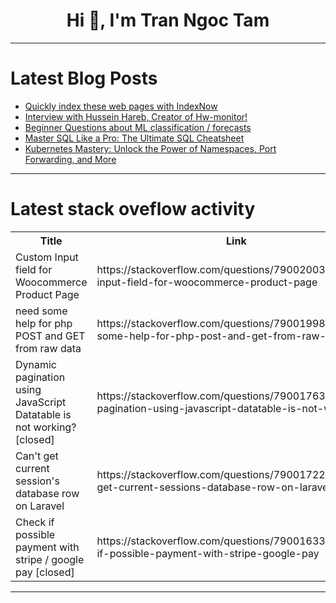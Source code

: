 <h1 align="center">Hi 👋, I'm Tran Ngoc Tam</h1>

---

# Latest Blog Posts 
<!-- BLOG-POST-LIST:START -->
- [Quickly index these web pages with IndexNow](https://dev.to/thomasbnt/quickly-index-these-web-pages-with-indexnow-2i9i)
- [Interview with Hussein Hareb, Creator of Ηw-monitor!](https://dev.to/crabnebula/interview-with-hussein-hareb-creator-of-ew-monitor-4j7m)
- [Beginner Questions about ML classification / forecasts](https://dev.to/maximhh/beginner-questions-about-ml-classification-forecasts-1pc1)
- [Master SQL Like a Pro: The Ultimate SQL Cheatsheet](https://dev.to/niero/master-sql-like-a-pro-the-ultimate-sql-cheatsheet-l11)
- [Kubernetes Mastery: Unlock the Power of Namespaces, Port Forwarding, and More](https://dev.to/labex/kubernetes-mastery-unlock-the-power-of-namespaces-port-forwarding-and-more-3kgd)
<!-- BLOG-POST-LIST:END -->

---

# Latest stack oveflow activity
<table>
  <tr><th>Title</th><th>Link</th></tr>
  <!-- STACKOVERFLOW:START --><tr><td>Custom Input field for Woocommerce Product Page</td><td>https://stackoverflow.com/questions/79002003/custom-input-field-for-woocommerce-product-page</td></tr><tr><td>need some help for php POST and GET from raw data</td><td>https://stackoverflow.com/questions/79001998/need-some-help-for-php-post-and-get-from-raw-data</td></tr><tr><td>Dynamic pagination using JavaScript Datatable is not working? [closed]</td><td>https://stackoverflow.com/questions/79001763/dynamic-pagination-using-javascript-datatable-is-not-working</td></tr><tr><td>Can&#39;t get current session&#39;s database row on Laravel</td><td>https://stackoverflow.com/questions/79001722/cant-get-current-sessions-database-row-on-laravel</td></tr><tr><td>Check if possible payment with stripe / google pay [closed]</td><td>https://stackoverflow.com/questions/79001633/check-if-possible-payment-with-stripe-google-pay</td></tr><!-- STACKOVERFLOW:END -->
</table>

---


